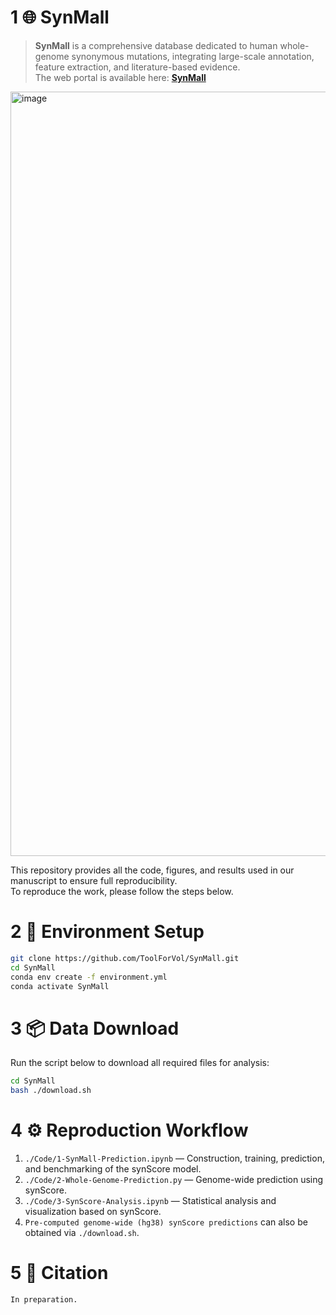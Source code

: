 # 1 🌐 SynMall
> **SynMall** is a comprehensive database dedicated to human whole-genome synonymous mutations, integrating large-scale annotation, feature extraction, and literature-based evidence.  
> The web portal is available here: [**SynMall**](https://bioinfo.ahu.edu.cn/synMall/#/home)


<img width="2498" height="1223" alt="image" src="https://github.com/user-attachments/assets/e84b7ed0-e4ad-429d-b157-de8bbd62dd6a" />


This repository provides all the code, figures, and results used in our manuscript to ensure full reproducibility.  
To reproduce the work, please follow the steps below.


# 2 🚀 Environment Setup

```bash
git clone https://github.com/ToolForVol/SynMall.git
cd SynMall
conda env create -f environment.yml
conda activate SynMall
```

# 3 📦 Data Download

Run the script below to download all required files for analysis:

```bash
cd SynMall
bash ./download.sh
```

# 4 ⚙️ Reproduction Workflow

1. `./Code/1-SynMall-Prediction.ipynb` — Construction, training, prediction, and benchmarking of the synScore model.
2. `./Code/2-Whole-Genome-Prediction.py` — Genome-wide prediction using synScore.
3. `./Code/3-SynScore-Analysis.ipynb` — Statistical analysis and visualization based on synScore.
4. `Pre-computed genome-wide (hg38) synScore predictions` can also be obtained via `./download.sh`.

# 5 🧬 Citation

```cite
In preparation.
```
